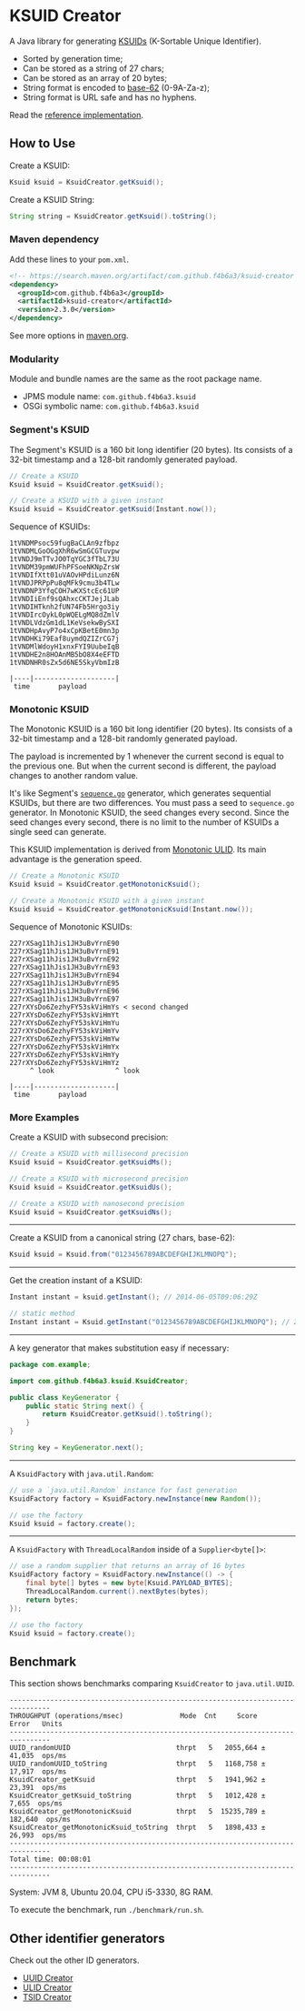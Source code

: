 KSUID Creator
======================================================

A Java library for generating [KSUIDs](https://segment.com/blog/a-brief-history-of-the-uuid) (K-Sortable Unique Identifier).

*   Sorted by generation time;
*   Can be stored as a string of 27 chars;
*   Can be stored as an array of 20 bytes;
*   String format is encoded to [base-62](https://en.wikipedia.org/wiki/Base62) (0-9A-Za-z);
*   String format is URL safe and has no hyphens.

Read the [reference implementation](https://github.com/segmentio/ksuid).

How to Use
------------------------------------------------------

Create a KSUID:

```java
Ksuid ksuid = KsuidCreator.getKsuid();
```

Create a KSUID String:

```java
String string = KsuidCreator.getKsuid().toString();
```

### Maven dependency

Add these lines to your `pom.xml`.

```xml
<!-- https://search.maven.org/artifact/com.github.f4b6a3/ksuid-creator -->
<dependency>
  <groupId>com.github.f4b6a3</groupId>
  <artifactId>ksuid-creator</artifactId>
  <version>2.3.0</version>
</dependency>
```

See more options in [maven.org](https://search.maven.org/artifact/com.github.f4b6a3/ksuid-creator).

### Modularity

Module and bundle names are the same as the root package name.

*   JPMS module name: `com.github.f4b6a3.ksuid`
*   OSGi symbolic name: `com.github.f4b6a3.ksuid`

### Segment's KSUID

The Segment's KSUID is a 160 bit long identifier (20 bytes). Its consists of a 32-bit timestamp and a 128-bit randomly generated payload.

```java
// Create a KSUID
Ksuid ksuid = KsuidCreator.getKsuid();
```

```java
// Create a KSUID with a given instant
Ksuid ksuid = KsuidCreator.getKsuid(Instant.now());
```

Sequence of KSUIDs:

```text
1tVNDMPsoc59fugBaCLAn9zfbpz
1tVNDMLGoOGqXhR6wSmGCGTuvpw
1tVNDJ9mTTvJO0TqYGC3fTbL73U
1tVNDM39pmWUFhPFSoeNKNpZrsW
1tVNDIfXtt01uVAOvHPdiLunz6N
1tVNDJPRPpPu8qMFk9cmu3b4TLw
1tVNDNP3YfqCOH7wKXStcEc61UP
1tVNDIiEnf9sQAhxcCKTJejJLab
1tVNDIHTknh2fUN74Fb5Hrgo3iy
1tVNDIrcOykL0pWQELgMQ8dZmlV
1tVNDLVdzGm1dL1KeVsekwBySXI
1tVNDHpAvyP7o4xCpKBetE0mn3p
1tVNDHKi79Eaf8uymdQZIZrCG7j
1tVNDMlWdoyH1xnxFYI9UubeIqB
1tVNDHE2n8HOAnMB5bO8X4eEFTD
1tVNDNHR0sZx5d6NE5SkyVbmIzB

|----|--------------------|
 time       payload
```

### Monotonic KSUID

The Monotonic KSUID is a 160 bit long identifier (20 bytes). Its consists of a 32-bit timestamp and a 128-bit randomly generated payload.

The payload is incremented by 1 whenever the current second is equal to the previous one. But when the current second is different, the payload changes to another random value.

It's like Segment's [`sequence.go`](https://github.com/segmentio/ksuid/blob/master/sequence.go) generator, which generates sequential KSUIDs, but there are two differences. You must pass a seed to `sequence.go` generator. In Monotonic KSUID, the seed changes every second. Since the seed changes every second, there is no limit to the number of KSUIDs a single seed can generate.

This KSUID implementation is derived from [Monotonic ULID](https://github.com/ulid/spec). Its main advantage is the generation speed.

```java
// Create a Monotonic KSUID
Ksuid ksuid = KsuidCreator.getMonotonicKsuid();
```

```java
// Create a Monotonic KSUID with a given instant
Ksuid ksuid = KsuidCreator.getMonotonicKsuid(Instant.now());
```

Sequence of Monotonic KSUIDs:

```text
227rXSag11hJis1JH3uBvYrnE90
227rXSag11hJis1JH3uBvYrnE91
227rXSag11hJis1JH3uBvYrnE92
227rXSag11hJis1JH3uBvYrnE93
227rXSag11hJis1JH3uBvYrnE94
227rXSag11hJis1JH3uBvYrnE95
227rXSag11hJis1JH3uBvYrnE96
227rXSag11hJis1JH3uBvYrnE97
227rXYsDo6ZezhyFY53skViHmYs < second changed
227rXYsDo6ZezhyFY53skViHmYt
227rXYsDo6ZezhyFY53skViHmYu
227rXYsDo6ZezhyFY53skViHmYv
227rXYsDo6ZezhyFY53skViHmYw
227rXYsDo6ZezhyFY53skViHmYx
227rXYsDo6ZezhyFY53skViHmYy
227rXYsDo6ZezhyFY53skViHmYz
     ^ look               ^ look

|----|--------------------|
 time       payload
```

### More Examples

Create a KSUID with subsecond precision:

```java
// Create a KSUID with millisecond precision
Ksuid ksuid = KsuidCreator.getKsuidMs();
```

```java
// Create a KSUID with microsecond precision
Ksuid ksuid = KsuidCreator.getKsuidUs();
```

```java
// Create a KSUID with nanosecond precision
Ksuid ksuid = KsuidCreator.getKsuidNs();
```

---

Create a KSUID from a canonical string (27 chars, base-62):

```java
Ksuid ksuid = Ksuid.from("0123456789ABCDEFGHIJKLMNOPQ");
```

---

Get the creation instant of a KSUID:

```java
Instant instant = ksuid.getInstant(); // 2014-06-05T09:06:29Z
```

```java
// static method
Instant instant = Ksuid.getInstant("0123456789ABCDEFGHIJKLMNOPQ"); // 2014-06-05T09:06:29Z
```

---

A key generator that makes substitution easy if necessary:

```java
package com.example;

import com.github.f4b6a3.ksuid.KsuidCreator;

public class KeyGenerator {
    public static String next() {
        return KsuidCreator.getKsuid().toString();
    }
}
```
```java
String key = KeyGenerator.next();
```

---

A `KsuidFactory` with `java.util.Random`:

```java
// use a `java.util.Random` instance for fast generation
KsuidFactory factory = KsuidFactory.newInstance(new Random());

// use the factory
Ksuid ksuid = factory.create();
```

---

A `KsuidFactory` with `ThreadLocalRandom` inside of a `Supplier<byte[]>`:

```java
// use a random supplier that returns an array of 16 bytes
KsuidFactory factory = KsuidFactory.newInstance(() -> {
    final byte[] bytes = new byte[Ksuid.PAYLOAD_BYTES];
    ThreadLocalRandom.current().nextBytes(bytes);
    return bytes;
});

// use the factory
Ksuid ksuid = factory.create();
```

Benchmark
------------------------------------------------------

This section shows benchmarks comparing `KsuidCreator` to `java.util.UUID`.

```
--------------------------------------------------------------------------------
THROUGHPUT (operations/msec)              Mode  Cnt     Score     Error   Units
--------------------------------------------------------------------------------
UUID_randomUUID                          thrpt   5   2055,664 ±  41,035  ops/ms
UUID_randomUUID_toString                 thrpt   5   1168,758 ±  17,917  ops/ms
KsuidCreator_getKsuid                    thrpt   5   1941,962 ±  23,391  ops/ms
KsuidCreator_getKsuid_toString           thrpt   5   1012,428 ±   7,655  ops/ms
KsuidCreator_getMonotonicKsuid           thrpt   5  15235,789 ± 182,640  ops/ms
KsuidCreator_getMonotonicKsuid_toString  thrpt   5   1898,433 ±  26,993  ops/ms
--------------------------------------------------------------------------------
Total time: 00:08:01
--------------------------------------------------------------------------------
```

System: JVM 8, Ubuntu 20.04, CPU i5-3330, 8G RAM.

To execute the benchmark, run `./benchmark/run.sh`.

Other identifier generators
------------------------------------------------------

Check out the other ID generators.

*   [UUID Creator](https://github.com/f4b6a3/uuid-creator)
*   [ULID Creator](https://github.com/f4b6a3/ulid-creator)
*   [TSID Creator](https://github.com/f4b6a3/tsid-creator)

